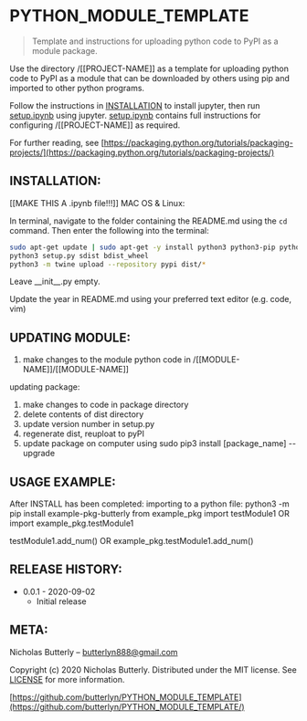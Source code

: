 # PYTHON_MODULE_TEMPLATE
> Template and instructions for uploading python code to PyPI as a module package.

Use the directory /[[PROJECT-NAME]] as a template for uploading python code to PyPI as a module that can be downloaded by others using pip and imported to other python programs.

Follow the instructions in [INSTALLATION](##INSTALLATION:) to install jupyter, then run [setup.ipynb](setup.ipynb) using jupyter. [setup.ipynb](setup.ipynb) contains full instructions for configuring /[[PROJECT-NAME]] as required.

For further reading, see [https://packaging.python.org/tutorials/packaging-projects/](https://packaging.python.org/tutorials/packaging-projects/)

## INSTALLATION:
[[MAKE THIS A .ipynb file!!!]]
MAC OS & Linux:

In terminal, navigate to the folder containing the README.md using the `cd` command. Then enter the following into the terminal:
```sh
sudo apt-get update | sudo apt-get -y install python3 python3-pip python-dev ipython ipython-notebook setuptools wheel twine | sudo -H pip3 install jupyter | jupyter lab setup.ipynb
python3 setup.py sdist bdist_wheel
python3 -m twine upload --repository pypi dist/*
```
Leave \_\_init\_\_.py empty.

Update the year in README.md using your preferred text editor (e.g. code, vim)

## UPDATING MODULE:

1. make changes to the module python code in /[[MODULE-NAME]]/[[MODULE-NAME]] 

updating package:
1. make changes to code in package directory
2. delete contents of dist directory
3. update version number in setup.py
4. regenerate dist, reuploat to pyPI
5. update package on computer using
    sudo pip3 install [package_name] --upgrade

## USAGE EXAMPLE:

After INSTALL has been completed:
importing to a python file:
python3 -m pip install example-pkg-butterly
from example_pkg import testModule1
OR
import example_pkg.testModule1

testModule1.add_num()
OR
example_pkg.testModule1.add_num()

## RELEASE HISTORY:

* 0.0.1 - 2020-09-02
    * Initial release

## META:

Nicholas Butterly – butterlyn888@gmail.com

Copyright (c) 2020 Nicholas Butterly. Distributed under the MIT license. See [LICENSE](LICENSE) for more information.

[https://github.com/butterlyn/PYTHON_MODULE_TEMPLATE](https://github.com/butterlyn/PYTHON_MODULE_TEMPLATE/)